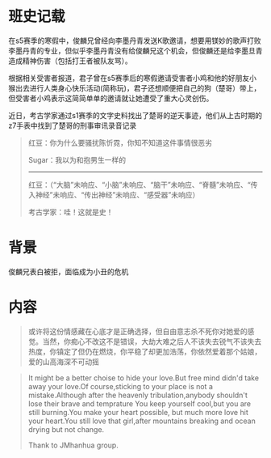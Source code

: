 # 班史记载

在s5赛季的寒假中，俊麟兄曾经向李墨丹青发送K歌邀请，想要用镁妙的歌声打败李墨丹青的专业，但似乎李墨丹青没有给俊麟兄这个机会，但俊麟还是给李墨旦青造成精神伤害（包括打王者被队友骂）。

根据相关受害者报道，君子曾在s5赛季后的寒假邀请受害者小鸡和他的好朋友小猴出去进行人类身心快乐活动(简称玩)，君子还想顺便把自己的狗（楚哥）带上，但受害者小鸡表示这简简单单的邀请就让她遭受了重大心灵创伤。

近日，考古学家通过s1赛季的文字史料找出了楚哥的逆天事迹，他们从上古时期的z7手表中找到了楚哥的刑事审讯录音记录

> 红豆：你为什么要骚扰陈忻霓，你知不知道这件事情很恶劣
>
> Sugar：我以为和抱男生一样的
>
> ---
>
> 红豆：（“大脑”未响应、“小脑”未响应、“脑干”未响应、“脊髓”未响应、“传入神经”未响应、“传出神经”未响应、“感受器”未响应）
>
> 考古学家：哇！这就是史！

# 背景

俊麟兄表白被拒，面临成为小丑的危机

# 内容

> 或许将这份情感藏在心底才是正确选择，但自由意志杀不死你对她爱的感觉。当然，你痴心不改这不是错误，大劫大难之后人不该失去锐气不该失去热度，你镇定了但仍在燃烧，你平稳了却更加浩荡，你依然爱着那个姑娘，爱的山高海深不可动摇

> It might be a better choise to hide your love.But free mind didn'd take away your love.Of course,sticking to your place is not a mistake.Although after the heavenly tribulation,anybody shouldn't lose their brave and temprature You keep yourself cool,but you are still burning.You make your heart possible, but much more love hit your heart.You still love that girl,after mountains breaking and ocean drying but not change.
>
> Thank to JMhanhua group.
